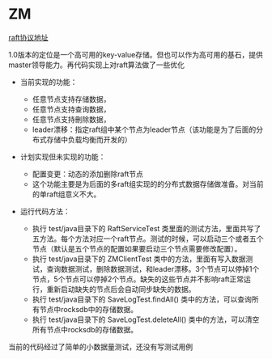 # ZM

[raft协议地址](https://github.com/maemual/raft-zh_cn/blob/master/raft-zh_cn.md})

1.0版本的定位是一个高可用的key-value存储。但也可以作为高可用的基石，提供master领导能力。再代码实现上对raft算法做了一些优化

* 当前实现的功能：
  * 任意节点支持存储数据，
  * 任意节点支持查询数据，
  * 任意节点支持刪除数据，
  * leader漂移：指定raft组中某个节点为leader节点（该功能是为了后面的分布式存储中负载均衡而开发的）

* 计划实现但未实现的功能：
  * 配置变更：动态的添加删除raft节点
  * 这个功能主要是为后面的多raft组实现的的分布式数据存储做准备。对当前的单raft组意义不大。
* 运行代码方法：
  * 执行 test/java目录下的 RaftServiceTest 类里面的测试方法，里面共写了五方法。每个方法对应一个raft节点。测试的时候，可以启动三个或者五个节点（默认是五个节点的配置如果要启动三个节点需要修改配置）。
  * 执行 test/java目录下的 ZMClientTest 类中的方法，里面有写入数据测试，查询数据测试，删除数据测试，和leader漂移。3个节点可以停掉1个节点，5个节点可以停掉2个节点。缺失的这些节点并不影响raft正常运行，重新启动缺失的节点后会自动同步缺失的数据。
  * 执行 test/java目录下的 SaveLogTest.findAll() 类中的方法，可以查询所有节点中rocksdb中的存储数据。
  * 执行 test/java目录下的 SaveLogTest.deleteAll() 类中的方法，可以清空所有节点中rocksdb的存储数据。

当前的代码经过了简单的小数据量测试，还没有写测试用例



